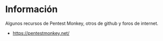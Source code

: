 # Información
Algunos recursos de Pentest Monkey, otros de github y foros de internet.
+ https://pentestmonkey.net/


